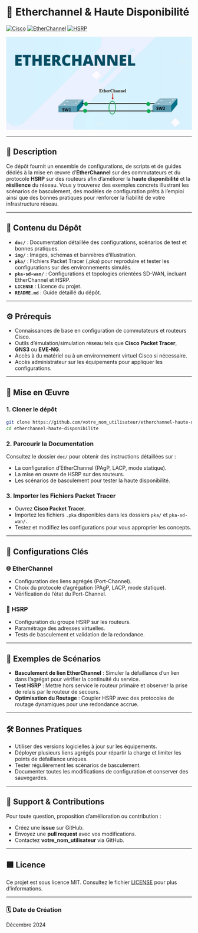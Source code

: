 # 🏰️ **Etherchannel & Haute Disponibilité**

[![Cisco](https://img.shields.io/badge/Cisco-1BA0D7?style=flat-square&logo=cisco&logoColor=white)](https://www.cisco.com/) [![EtherChannel](https://img.shields.io/badge/EtherChannel-006699?style=flat-square&logo=ethernet&logoColor=white)](https://www.cisco.com/c/en/us/support/docs/lan-switching/etherchannel/index.html) [![HSRP](https://img.shields.io/badge/HSRP-FF0000?style=flat-square&logo=megaport&logoColor=white)](https://www.cisco.com/c/en/us/support/docs/ip/hot-standby-router-protocol-hsrp/index.html)

![Banner](img/background.png)

---

## 📄 **Description**

Ce dépôt fournit un ensemble de configurations, de scripts et de guides dédiés à la mise en œuvre d’**EtherChannel** sur des commutateurs et du protocole **HSRP** sur des routeurs afin d’améliorer la **haute disponibilité** et la **résilience** du réseau. Vous y trouverez des exemples concrets illustrant les scénarios de basculement, des modèles de configuration prêts à l’emploi ainsi que des bonnes pratiques pour renforcer la fiabilité de votre infrastructure réseau.

---

## 💂 **Contenu du Dépôt**

- **`doc/`** : Documentation détaillée des configurations, scénarios de test et bonnes pratiques.
- **`img/`** : Images, schémas et bannières d’illustration.
- **`pka/`** : Fichiers Packet Tracer (.pka) pour reproduire et tester les configurations sur des environnements simulés.
- **`pka-sd-wan/`** : Configurations et topologies orientées SD-WAN, incluant EtherChannel et HSRP.
- **`LICENSE`** : Licence du projet.
- **`README.md`** : Guide détaillé du dépôt.

---

## ⚙️ **Prérequis**

- Connaissances de base en configuration de commutateurs et routeurs Cisco.
- Outils d’émulation/simulation réseau tels que **Cisco Packet Tracer**, **GNS3** ou **EVE-NG**.
- Accès à du matériel ou à un environnement virtuel Cisco si nécessaire.
- Accès administrateur sur les équipements pour appliquer les configurations.

---

## 🚀 **Mise en Œuvre**

### 1. **Cloner le dépôt**

```bash
git clone https://github.com/votre_nom_utilisateur/etherchannel-haute-disponibilite.git
cd etherchannel-haute-disponibilite
```

### 2. **Parcourir la Documentation**

Consultez le dossier `doc/` pour obtenir des instructions détaillées sur :

- La configuration d’EtherChannel (PAgP, LACP, mode statique).
- La mise en œuvre de HSRP sur des routeurs.
- Les scénarios de basculement pour tester la haute disponibilité.

### 3. **Importer les Fichiers Packet Tracer**

- Ouvrez **Cisco Packet Tracer**.
- Importez les fichiers `.pka` disponibles dans les dossiers `pka/` et `pka-sd-wan/`.
- Testez et modifiez les configurations pour vous approprier les concepts.

---

## 🔧 **Configurations Clés**

### 🌐 **EtherChannel**

- Configuration des liens agrégés (Port-Channel).
- Choix du protocole d’agrégation (PAgP, LACP, mode statique).
- Vérification de l’état du Port-Channel.

### 🚦 **HSRP**

- Configuration du groupe HSRP sur les routeurs.
- Paramétrage des adresses virtuelles.
- Tests de basculement et validation de la redondance.

---

## 👑 **Exemples de Scénarios**

- **Basculement de lien EtherChannel** : Simuler la défaillance d’un lien dans l’agrégat pour vérifier la continuité du service.
- **Test HSRP** : Mettre hors service le routeur primaire et observer la prise de relais par le routeur de secours.
- **Optimisation du Routage** : Coupler HSRP avec des protocoles de routage dynamiques pour une redondance accrue.

---

## 🛠️ **Bonnes Pratiques**

- Utiliser des versions logicielles à jour sur les équipements.
- Déployer plusieurs liens agrégés pour répartir la charge et limiter les points de défaillance uniques.
- Tester régulièrement les scénarios de basculement.
- Documenter toutes les modifications de configuration et conserver des sauvegardes.

---

## 💌 **Support & Contributions**

Pour toute question, proposition d’amélioration ou contribution :

- Créez une **issue** sur GitHub.
- Envoyez une **pull request** avec vos modifications.
- Contactez **votre_nom_utilisateur** via GitHub.

---

## 🟩 **Licence**

Ce projet est sous licence MIT. Consultez le fichier [LICENSE](LICENSE) pour plus d’informations.

---

### 🗓 **Date de Création**

Décembre 2024

